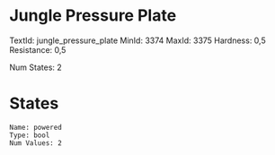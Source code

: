 # Jungle Pressure Plate
TextId: jungle_pressure_plate
MinId: 3374
MaxId: 3375
Hardness: 0,5
Resistance: 0,5

Num States: 2
# States
```
Name: powered
Type: bool
Num Values: 2
```